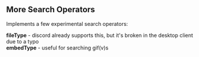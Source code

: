 ## More Search Operators

Implements a few experimental search operators:

**fileType** - discord already supports this, but it's broken in the desktop client due to a typo\
**embedType** - useful for searching gif(v)s
